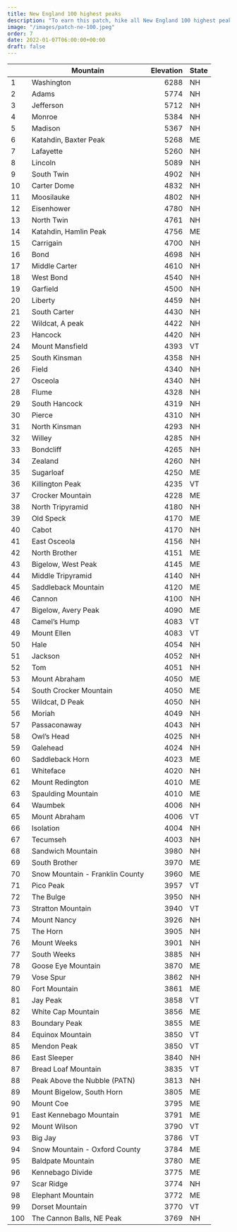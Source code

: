 ```yaml
---
title: New England 100 highest peaks 
description: "To earn this patch, hike all New England 100 highest peaks"
image: "/images/patch-ne-100.jpeg"
order: 7
date: 2022-01-07T06:00:00+00:00
draft: false
---
```

||	Mountain	|Elevation|	State|
|-|---------- | -------:|-----|
|1| Washington | 6288 | NH|
|2| Adams | 5774| NH |
|3| Jefferson | 5712 | NH |
|4| Monroe | 5384 | NH
| 5| Madison | 5367 | NH
| 6| Katahdin, Baxter Peak | 5268 | ME
| 7| Lafayette | 5260 | NH
| 8| Lincoln | 5089 | NH
| 9| South Twin | 4902 | NH
| 10| Carter Dome | 4832 | NH
| 11| Moosilauke | 4802 | NH
| 12| Eisenhower | 4780 | NH
| 13| North Twin | 4761 | NH
| 14| Katahdin, Hamlin Peak | 4756 | ME
| 15| Carrigain | 4700 | NH
| 16| Bond | 4698 | NH
| 17| Middle Carter | 4610 | NH
| 18| West Bond | 4540 | NH
| 19| Garfield | 4500 | NH
| 20| Liberty | 4459 | NH
| 21| South Carter | 4430 | NH
| 22| Wildcat, A peak | 4422 | NH
| 23| Hancock | 4420 | NH
| 24| Mount Mansfield | 4393 | VT
| 25| South Kinsman | 4358 | NH
| 26| Field | 4340 | NH
| 27| Osceola | 4340 | NH
| 28| Flume | 4328 | NH
| 29| South Hancock | 4319 | NH
| 30| Pierce | 4310| NH
| 31| North Kinsman | 4293 | NH
| 32| Willey | 4285 | NH
| 33| Bondcliff | 4265 | NH
| 34| Zealand | 4260 | NH
| 35| Sugarloaf | 4250 | ME
| 36| Killington Peak | 4235 | VT
| 37| Crocker Mountain | 4228 | ME
| 38| North Tripyramid | 4180 | NH
| 39| Old Speck | 4170  | ME
| 40| Cabot | 4170 | NH
| 41| East Osceola | 4156 | NH
| 42| North Brother | 4151 | ME
| 43| Bigelow, West Peak | 4145 | ME
| 44| Middle Tripyramid | 4140 | NH
| 45| Saddleback Mountain | 4120 | ME
| 46| Cannon | 4100 | NH
| 47| Bigelow, Avery Peak | 4090 | ME
| 48| Camel’s Hump | 4083 | VT
| 49| Mount Ellen | 4083 | VT
| 50| Hale | 4054 | NH
| 51| Jackson | 4052 | NH
| 52| Tom | 4051 | NH
| 53| Mount Abraham | 4050 | ME
| 54| South Crocker Mountain | 4050 | ME
| 55| Wildcat, D Peak | 4050 | NH
| 56| Moriah | 4049 | NH
| 57| Passaconaway | 4043 | NH
| 58| Owl’s Head | 4025 | NH
| 59| Galehead | 4024 | NH
| 60| Saddleback Horn | 4023 | ME
| 61| Whiteface | 4020 | NH
| 62| Mount Redington | 4010 | ME
| 63| Spaulding Mountain | 4010 | ME
| 64| Waumbek | 4006 | NH
| 65| Mount Abraham | 4006 | VT
| 66| Isolation | 4004 | NH
| 67| Tecumseh | 4003 | NH
| 68| Sandwich Mountain | 3980 | NH
| 69| South Brother | 3970 | ME
| 70| Snow Mountain - Franklin County | 3960 | ME
| 71| Pico Peak | 3957 | VT
| 72| The Bulge | 3950 | NH
| 73| Stratton Mountain | 3940 | VT
| 74| Mount Nancy | 3926 | NH
| 75| The Horn | 3905 | NH
| 76| Mount Weeks | 3901 | NH
| 77| South Weeks | 3885 | NH
| 78|Goose Eye Mountain | 3870 | ME
| 79| Vose Spur | 3862 | NH
| 80| Fort Mountain | 3861 | ME
| 81| Jay Peak | 3858 | VT
| 82| White Cap Mountain | 3856 | ME
| 83| Boundary Peak | 3855 | ME
| 84| Equinox Mountain | 3850 | VT
| 85| Mendon Peak | 3850 | VT
| 86| East Sleeper | 3840 | NH
| 87| Bread Loaf Mountain | 3835 | VT
| 88| Peak Above the Nubble (PATN) | 3813 | NH
| 89| Mount Bigelow, South Horn | 3805 | ME
| 90| Mount Coe | 3795 | ME
| 91| East Kennebago Mountain | 3791 | ME
| 92| Mount Wilson | 3790 | VT
| 93| Big Jay | 3786 | VT
| 94| Snow Mountain - Oxford County | 3784 | ME
| 95| Baldpate Mountain | 3780 | ME
| 96| Kennebago Divide | 3775 | ME
| 97| Scar Ridge | 3774 | NH
| 98| Elephant Mountain | 3772 | ME
| 99| Dorset Mountain | 3770 | VT
| 100| The Cannon Balls, NE Peak | 3769| NH
